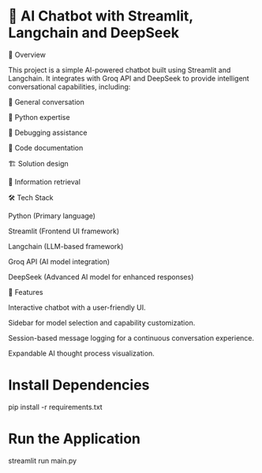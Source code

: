 # 🤖 AI Chatbot with Streamlit, Langchain and DeepSeek

📌 Overview

This project is a simple AI-powered chatbot built using Streamlit and Langchain. It integrates with Groq API and DeepSeek to provide intelligent conversational capabilities, including:

💬 General conversation

🐍 Python expertise

🐞 Debugging assistance

📄 Code documentation

🏗️ Solution design

🔎 Information retrieval

🛠️ Tech Stack

Python (Primary language)

Streamlit (Frontend UI framework)

Langchain (LLM-based framework)

Groq API (AI model integration)

DeepSeek (Advanced AI model for enhanced responses)

🚀 Features

Interactive chatbot with a user-friendly UI.

Sidebar for model selection and capability customization.

Session-based message logging for a continuous conversation experience.

Expandable AI thought process visualization.

# Install Dependencies
pip install -r requirements.txt

# Run the Application
streamlit run main.py
